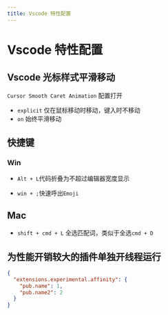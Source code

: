 ```yaml
---
title: Vscode 特性配置
---
```


# Vscode 特性配置

## Vscode 光标样式平滑移动

`Cursor Smooth Caret Animation` 配置打开

- `explicit` 仅在鼠标移动时移动，键入时不移动
- `on` 始终平滑移动

## 快捷键

### Win

- `Alt + L`代码折叠为不超过编辑器宽度显示

- `win + ;`快速呼出`Emoji`

## Mac

- `shift + cmd + L` 全选匹配词，类似于全选`cmd + D`

## 为性能开销较大的插件单独开线程运行

```json
{
  "extensions.experimental.affinity": {
    "pub.name": 1,
    "pub.name2": 2
  }
}
```